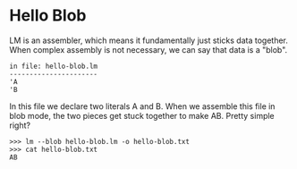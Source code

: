# Hello Blob

LM is an assembler, which means it fundamentally just sticks data together.
When complex assembly is not necessary, we can say that data is a "blob".

```
in file: hello-blob.lm
----------------------
'A
'B
```

In this file we declare two literals A and B.
When we assemble this file in blob mode, the two pieces get stuck together to make AB.
Pretty simple right?

```
>>> lm --blob hello-blob.lm -o hello-blob.txt
>>> cat hello-blob.txt
AB
```
